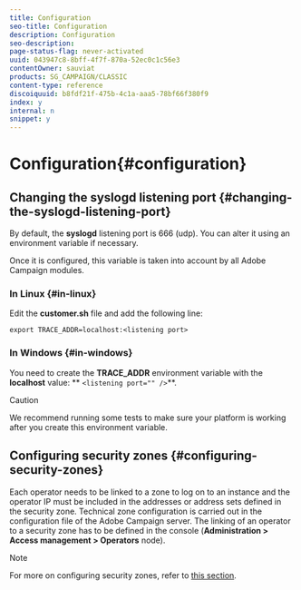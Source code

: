```yaml
---
title: Configuration
seo-title: Configuration
description: Configuration
seo-description: 
page-status-flag: never-activated
uuid: 043947c8-8bff-4f7f-870a-52ec0c1c56e3
contentOwner: sauviat
products: SG_CAMPAIGN/CLASSIC
content-type: reference
discoiquuid: b8fdf21f-475b-4c1a-aaa5-78bf66f380f9
index: y
internal: n
snippet: y
---
```


# Configuration{#configuration}

## Changing the syslogd listening port {#changing-the-syslogd-listening-port}

By default, the **syslogd** listening port is 666 (udp). You can alter it using an environment variable if necessary.

Once it is configured, this variable is taken into account by all Adobe Campaign modules.

### In Linux {#in-linux}

Edit the **customer.sh** file and add the following line:

```
export TRACE_ADDR=localhost:<listening port>
```

### In Windows {#in-windows}

You need to create the **TRACE_ADDR** environment variable with the **localhost** value: ** `<listening port="" />`**.

>[!CAUTION]
>
>We recommend running some tests to make sure your platform is working after you create this environment variable.

## Configuring security zones {#configuring-security-zones}

Each operator needs to be linked to a zone to log on to an instance and the operator IP must be included in the addresses or address sets defined in the security zone. Technical zone configuration is carried out in the configuration file of the Adobe Campaign server. The linking of an operator to a security zone has to be defined in the console (**Administration > Access management > Operators** node).

>[!NOTE]
>
>For more on configuring security zones, refer to [this section](../../installation/using/configuring-campaign-server.md#defining-security-zones).

